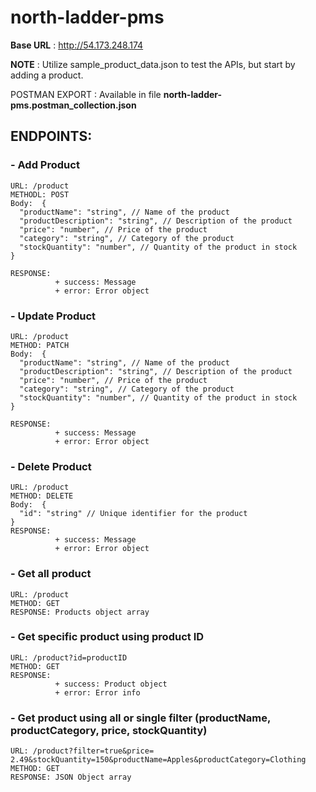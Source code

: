 # north-ladder-pms

**Base URL** : http://54.173.248.174

**NOTE** : Utilize sample_product_data.json to test the APIs, but start by adding a product.

POSTMAN EXPORT : Available in file **north-ladder-pms.postman_collection.json**

## ENDPOINTS:

### - Add Product
    URL: /product
    METHODL: POST
    Body:  {
      "productName": "string", // Name of the product
      "productDescription": "string", // Description of the product
      "price": "number", // Price of the product
      "category": "string", // Category of the product
      "stockQuantity": "number", // Quantity of the product in stock
    }

    RESPONSE: 
              + success: Message
              + error: Error object
  
### - Update Product
    URL: /product
    METHOD: PATCH
    Body:  {
      "productName": "string", // Name of the product
      "productDescription": "string", // Description of the product
      "price": "number", // Price of the product
      "category": "string", // Category of the product
      "stockQuantity": "number", // Quantity of the product in stock
    }

    RESPONSE: 
              + success: Message
              + error: Error object
    
### - Delete Product
    URL: /product
    METHOD: DELETE
    Body:  {
      "id": "string" // Unique identifier for the product
    }
    RESPONSE: 
              + success: Message
              + error: Error object

### - Get all product
    URL: /product
    METHOD: GET
    RESPONSE: Products object array

### - Get specific product using product ID
    URL: /product?id=productID
    METHOD: GET
    RESPONSE: 
              + success: Product object
              + error: Error info


### - Get product using all or single filter (productName, productCategory, price, stockQuantity)
    URL: /product?filter=true&price= 2.49&stockQuantity=150&productName=Apples&productCategory=Clothing
    METHOD: GET
    RESPONSE: JSON Object array
